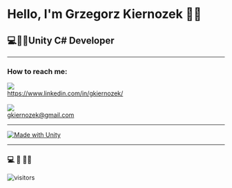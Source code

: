 <h1>Hello, I'm Grzegorz Kiernozek 🙋‍♂️</h1>
<h2>💻👨‍💻Unity C# Developer</h2>

<hr>

<h3>How to reach me:</h3>

<a href="https://www.linkedin.com/in/gkiernozek/"><img src="https://img.shields.io/badge/linkedin-%230077B5.svg?&style=for-the-badge&logo=linkedin&logoColor=white" /></a> 
<br/>
<a href="https://www.linkedin.com/in/gkiernozek/">https://www.linkedin.com/in/gkiernozek/</a>
<br/><br/>
<a href="mailto:gkiernozek@gmail.com"><img src="https://img.shields.io/badge/gmail-%23D14836.svg?&style=for-the-badge&logo=gmail&logoColor=white" /> </a>
<br/>
<a href="mailto:gkiernozek@gmail.com">gkiernozek@gmail.com</a>

<hr>

[![Made with Unity](https://img.shields.io/badge/Made%20with-Unity-57b9d3.svg?style=for-the-badge&logo=unity)](https://unity3d.com)

<hr>

<h3>💻 🤝 👨‍💻</h3> 

![visitors](https://visitor-badge.glitch.me/badge?page_id=fubar2077&left_color=green&right_color=red)
